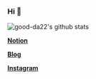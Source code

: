 ### Hi 👋

![good-da22's github stats](https://github-readme-stats.vercel.app/api?username=good-da22&show_icons=true)
 
[**Notion**](https://goodda22.notion.site/Taehee_Gu-19d164759f7940b0ae66e8d12ba393b1)

[**Blog**](https://velog.io/@good_da22)

[**Instagram**](https://www.instagram.com/good_da22)

